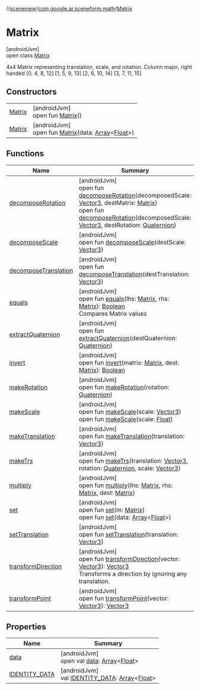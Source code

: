 //[sceneview](../../../index.md)/[com.google.ar.sceneform.math](../index.md)/[Matrix](index.md)

# Matrix

[androidJvm]\
open class [Matrix](index.md)

4x4 Matrix representing translation, scale, and rotation. Column major, right handed [0, 4, 8, 12] [1, 5, 9, 13] [2, 6, 10, 14] [3, 7, 11, 15]

## Constructors

| | |
|---|---|
| [Matrix](-matrix.md) | [androidJvm]<br>open fun [Matrix](-matrix.md)() |
| [Matrix](-matrix.md) | [androidJvm]<br>open fun [Matrix](-matrix.md)(data: [Array](https://kotlinlang.org/api/latest/jvm/stdlib/kotlin/-array/index.html)&lt;[Float](https://kotlinlang.org/api/latest/jvm/stdlib/kotlin/-float/index.html)&gt;) |

## Functions

| Name | Summary |
|---|---|
| [decomposeRotation](decompose-rotation.md) | [androidJvm]<br>open fun [decomposeRotation](decompose-rotation.md)(decomposedScale: [Vector3](../-vector3/index.md), destMatrix: [Matrix](index.md))<br>open fun [decomposeRotation](decompose-rotation.md)(decomposedScale: [Vector3](../-vector3/index.md), destRotation: [Quaternion](../-quaternion/index.md)) |
| [decomposeScale](decompose-scale.md) | [androidJvm]<br>open fun [decomposeScale](decompose-scale.md)(destScale: [Vector3](../-vector3/index.md)) |
| [decomposeTranslation](decompose-translation.md) | [androidJvm]<br>open fun [decomposeTranslation](decompose-translation.md)(destTranslation: [Vector3](../-vector3/index.md)) |
| [equals](equals.md) | [androidJvm]<br>open fun [equals](equals.md)(lhs: [Matrix](index.md), rhs: [Matrix](index.md)): [Boolean](https://kotlinlang.org/api/latest/jvm/stdlib/kotlin/-boolean/index.html)<br>Compares Matrix values |
| [extractQuaternion](extract-quaternion.md) | [androidJvm]<br>open fun [extractQuaternion](extract-quaternion.md)(destQuaternion: [Quaternion](../-quaternion/index.md)) |
| [invert](invert.md) | [androidJvm]<br>open fun [invert](invert.md)(matrix: [Matrix](index.md), dest: [Matrix](index.md)): [Boolean](https://kotlinlang.org/api/latest/jvm/stdlib/kotlin/-boolean/index.html) |
| [makeRotation](make-rotation.md) | [androidJvm]<br>open fun [makeRotation](make-rotation.md)(rotation: [Quaternion](../-quaternion/index.md)) |
| [makeScale](make-scale.md) | [androidJvm]<br>open fun [makeScale](make-scale.md)(scale: [Vector3](../-vector3/index.md))<br>open fun [makeScale](make-scale.md)(scale: [Float](https://kotlinlang.org/api/latest/jvm/stdlib/kotlin/-float/index.html)) |
| [makeTranslation](make-translation.md) | [androidJvm]<br>open fun [makeTranslation](make-translation.md)(translation: [Vector3](../-vector3/index.md)) |
| [makeTrs](make-trs.md) | [androidJvm]<br>open fun [makeTrs](make-trs.md)(translation: [Vector3](../-vector3/index.md), rotation: [Quaternion](../-quaternion/index.md), scale: [Vector3](../-vector3/index.md)) |
| [multiply](multiply.md) | [androidJvm]<br>open fun [multiply](multiply.md)(lhs: [Matrix](index.md), rhs: [Matrix](index.md), dest: [Matrix](index.md)) |
| [set](set.md) | [androidJvm]<br>open fun [set](set.md)(m: [Matrix](index.md))<br>open fun [set](set.md)(data: [Array](https://kotlinlang.org/api/latest/jvm/stdlib/kotlin/-array/index.html)&lt;[Float](https://kotlinlang.org/api/latest/jvm/stdlib/kotlin/-float/index.html)&gt;) |
| [setTranslation](set-translation.md) | [androidJvm]<br>open fun [setTranslation](set-translation.md)(translation: [Vector3](../-vector3/index.md)) |
| [transformDirection](transform-direction.md) | [androidJvm]<br>open fun [transformDirection](transform-direction.md)(vector: [Vector3](../-vector3/index.md)): [Vector3](../-vector3/index.md)<br>Transforms a direction by ignoring any translation. |
| [transformPoint](transform-point.md) | [androidJvm]<br>open fun [transformPoint](transform-point.md)(vector: [Vector3](../-vector3/index.md)): [Vector3](../-vector3/index.md) |

## Properties

| Name | Summary |
|---|---|
| [data](data.md) | [androidJvm]<br>open val [data](data.md): [Array](https://kotlinlang.org/api/latest/jvm/stdlib/kotlin/-array/index.html)&lt;[Float](https://kotlinlang.org/api/latest/jvm/stdlib/kotlin/-float/index.html)&gt; |
| [IDENTITY_DATA](-i-d-e-n-t-i-t-y_-d-a-t-a.md) | [androidJvm]<br>val [IDENTITY_DATA](-i-d-e-n-t-i-t-y_-d-a-t-a.md): [Array](https://kotlinlang.org/api/latest/jvm/stdlib/kotlin/-array/index.html)&lt;[Float](https://kotlinlang.org/api/latest/jvm/stdlib/kotlin/-float/index.html)&gt; |
